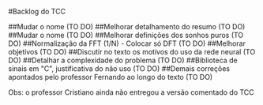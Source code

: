 #Backlog do TCC

##Mudar o nome (TO DO)
##Melhorar detalhamento do resumo (TO DO)
##Mudar o nome (TO DO)
##Melhorar definições dos sonhos puros (TO DO)
##Normalização da FFT (1/N) - Colocar só DFT (TO DO)
##Melhorar objetivos (TO DO)
##Discutir no texto os motivos do uso da rede neural (TO DO)
##Detalhar a complexidade do problema (TO DO)
##Biblioteca de sinais em "C", justificativa do não uso (TO DO)
##Demais correções apontados pelo professor Fernando ao longo do texto (TO DO)

Obs: o professor Cristiano ainda não entregou a versão comentado do TCC
